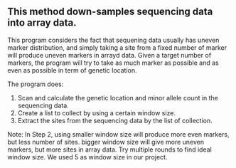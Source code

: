 ## This method down-samples sequencing data into array data.

This program considers the fact that sequening data usually has uneven marker distribution, and simply taking a site from a fixed number of marker will produce uneven markers in arrayd data. Given a target number of markers, the program will try to take as much marker as possible and as even as possible in term of genetic location.


The program does:
1. Scan and calculate the genetic location and minor allele count in the sequencing data.
2. Create a list to collect by using a certain window size.
3. Extract the sites from the sequencing data by the list of collection.


Note:
In Step 2, using smaller window size will produce more even markers, but less number of sites.
bigger window size will give more uneven markers, but more sites in array data.
Try multiple rounds to find ideal window size.
We used 5 as window size in our project.
